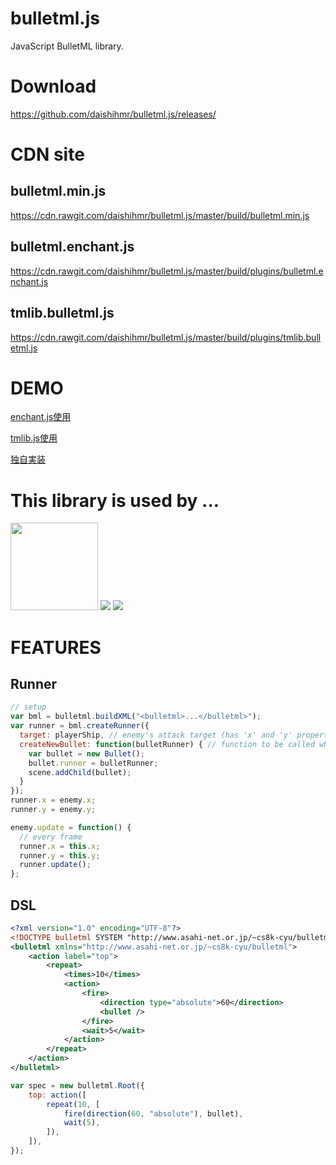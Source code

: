 bulletml.js
===========

JavaScript BulletML library.

Download
========

https://github.com/daishihmr/bulletml.js/releases/

CDN site
========

bulletml.min.js
---------------

https://cdn.rawgit.com/daishihmr/bulletml.js/master/build/bulletml.min.js

bulletml.enchant.js
-------------------

https://cdn.rawgit.com/daishihmr/bulletml.js/master/build/plugins/bulletml.enchant.js

tmlib.bulletml.js
-----------------

https://cdn.rawgit.com/daishihmr/bulletml.js/master/build/plugins/tmlib.bulletml.js


DEMO
====

[enchant.js使用](http://daishihmr.github.io/bulletml.js/sample/enchantjs.html)

[tmlib.js使用](http://daishihmr.github.io/bulletml.js/sample/tmlibjs.html)

[独自実装](http://daishihmr.github.io/bulletml.js/sample/originalGameEngine.html)


This library is used by ...
============================

<a href="http://tmshooter.net/"><img width="140" src="https://raw.githubusercontent.com/daishihmr/glshooter2/master/glshooter2.png"/></a>
<a href="http://9leap.net/games/2877/"><img src="http://9leap.net/screenshots//140x140/2877_140"/></a>
<a href="http://9leap.net/games/2995/"><img src="http://9leap.net/screenshots//140x140/2995_140"/></a>



FEATURES
========

Runner
------

~~~~javascript
// setup
var bml = bulletml.buildXML("<bulletml>...</bulletml>");
var runner = bml.createRunner({
  target: playerShip, // enemy's attack target (has 'x' and 'y' property)
  createNewBullet: function(bulletRunner) { // function to be called when new bullet has been fired
    var bullet = new Bullet();
    bullet.runner = bulletRunner;
    scene.addChild(bullet);
  }
});
runner.x = enemy.x;
runner.y = enemy.y;

enemy.update = function() {
  // every frame
  runner.x = this.x;
  runner.y = this.y;
  runner.update();
};
~~~~

DSL
---

~~~~xml
<?xml version="1.0" encoding="UTF-8"?>
<!DOCTYPE bulletml SYSTEM "http://www.asahi-net.or.jp/~cs8k-cyu/bulletml/bulletml.dtd">
<bulletml xmlns="http://www.asahi-net.or.jp/~cs8k-cyu/bulletml">
    <action label="top">
        <repeat>
            <times>10</times>
            <action>
                <fire>
                    <direction type="absolute">60</direction>
                    <bullet />
                </fire>
                <wait>5</wait>
            </action>
        </repeat>
    </action>
</bulletml>
~~~~

~~~~javascript
var spec = new bulletml.Root({
    top: action([
        repeat(10, [
            fire(direction(60, "absolute"), bullet),
            wait(5),
        ]),
    ]),
});
~~~~
